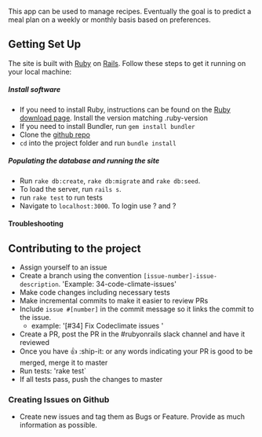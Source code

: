 This app can be used to manage recipes. Eventually the goal is to predict a meal plan on a weekly or monthly basis based on preferences.

## Getting Set Up
The site is built with [Ruby](https://www.ruby-lang.org) on [Rails](http://rubyonrails.org/). Follow these steps to get it running on your local machine:

##### Install software

* If you need to install Ruby, instructions can be found on the [Ruby download page](https://www.ruby-lang.org/en/downloads/). Install the version matching .ruby-version
* If you need to install Bundler, run `gem install bundler`
* Clone the [github repo](git@github.com:bamohan/friends_of_children_with_special_needs.git)
* `cd` into the project folder and run `bundle install`

##### Populating the database and running the site
* Run `rake db:create`, `rake db:migrate` and `rake db:seed`.
* To load the server, run `rails s`.
* run `rake test` to run tests
* Navigate to `localhost:3000`. To login use ? and ?

#### Troubleshooting

## Contributing to the project
* Assign yourself to an issue
* Create a branch using the convention `[issue-number]-issue-description`. 'Example: 34-code-climate-issues'
* Make code changes including necessary tests
* Make incremental commits to make it easier to review PRs
* Include `issue #[number]` in the commit message so it links the commit to the issue.
  * example: '[#34] Fix Codeclimate issues '
* Create a PR, post the PR in the #rubyonrails slack channel and have it reviewed
* Once you have :+1: :ship-it: or any words indicating your PR is good to be merged, merge it to master
* Run tests: 'rake test`
* If all tests pass, push the changes to master

### Creating Issues on Github
* Create new issues and tag them as Bugs or Feature. Provide as much information as possible.